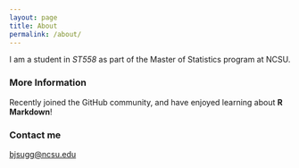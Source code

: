 ```yaml
---
layout: page
title: About
permalink: /about/
---
```


I am a student in _ST558_ as part of the Master of Statistics program at NCSU.

### More Information
Recently joined the GitHub community, and have enjoyed learning about **R Markdown**!

### Contact me

[bjsugg@ncsu.edu](mailto:bjsugg@ncsu.edu)

